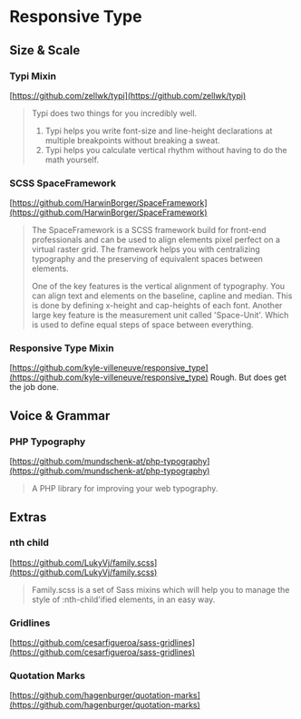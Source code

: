 # Responsive Type

## Size & Scale

### Typi Mixin

[https://github.com/zellwk/typi](https://github.com/zellwk/typi)
> Typi does two things for you incredibly well.
> 
> 1. Typi helps you write font-size and line-height declarations at multiple breakpoints without breaking a sweat.
> 2. Typi helps you calculate vertical rhythm without having to do the math yourself.

### SCSS SpaceFramework 

[https://github.com/HarwinBorger/SpaceFramework](https://github.com/HarwinBorger/SpaceFramework)
> The SpaceFramework is a SCSS framework build for front-end professionals and can be used to align elements pixel perfect on a virtual raster grid. The framework helps you with centralizing typography and the preserving of equivalent spaces between elements.
> 
> One of the key features is the vertical alignment of typography. You can align text and elements on the baseline, capline and median. This is done by defining x-height and cap-heights of each font. Another large key feature is the measurement unit called 'Space-Unit'. Which is used to define equal steps of space between everything.


### Responsive Type Mixin

[https://github.com/kyle-villeneuve/responsive_type](https://github.com/kyle-villeneuve/responsive_type)
Rough. But does get the job done. 

## Voice & Grammar

### PHP Typography

[https://github.com/mundschenk-at/php-typography](https://github.com/mundschenk-at/php-typography) 
> A PHP library for improving your web typography.

## Extras

### nth child

[https://github.com/LukyVj/family.scss](https://github.com/LukyVj/family.scss)
> Family.scss is a set of Sass mixins which will help you to manage 
> the style of :nth-child'ified elements, in an easy way.

### Gridlines

[https://github.com/cesarfigueroa/sass-gridlines](https://github.com/cesarfigueroa/sass-gridlines)

### Quotation Marks

[https://github.com/hagenburger/quotation-marks](https://github.com/hagenburger/quotation-marks)


